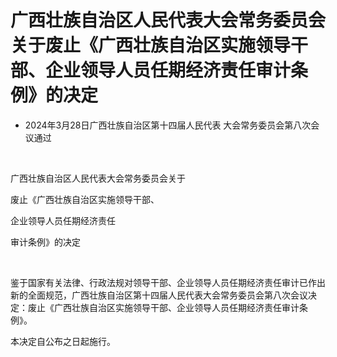 # 广西壮族自治区人民代表大会常务委员会关于废止《广西壮族自治区实施领导干部、企业领导人员任期经济责任审计条例》的决定

- 2024年3月28日广西壮族自治区第十四届人民代表
大会常务委员会第八次会议通过

<!-- INFO END -->

​

广西壮族自治区人民代表大会常务委员会关于

废止《广西壮族自治区实施领导干部、

企业领导人员任期经济责任

审计条例》的决定

​

鉴于国家有关法律、行政法规对领导干部、企业领导人员任期经济责任审计已作出新的全面规范，广西壮族自治区第十四届人民代表大会常务委员会第八次会议决定：废止《广西壮族自治区实施领导干部、企业领导人员任期经济责任审计条例》。

本决定自公布之日起施行。
